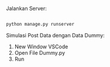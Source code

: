 Jalankan Server:

```bash

python manage.py runserver
```

Simulasi Post Data dengan Data Dummy:
1. New Window VSCode
2. Open File Dummy.py
3. Run

